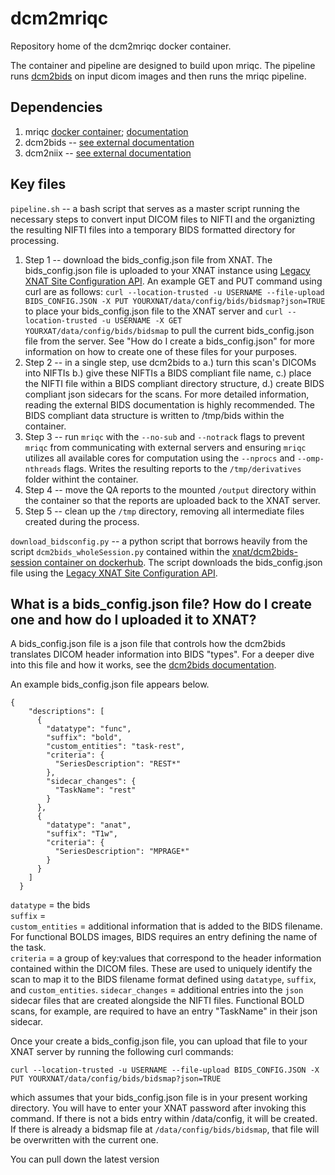# dcm2mriqc

Repository home of the dcm2mriqc docker container.

The container and pipeline are designed to build upon mriqc. The pipeline runs [dcm2bids](https://unfmontreal.github.io/Dcm2Bids/3.2.0/) on input dicom images and then runs the mriqc pipeline.

## Dependencies

1. mriqc [docker container](https://hub.docker.com/r/nipreps/mriqc); [documentation](https://mriqc.readthedocs.io/en/latest/)
2. dcm2bids -- [see external documentation](https://unfmontreal.github.io/Dcm2Bids/3.2.0/)
3. dcm2niix -- [see external documentation](https://github.com/rordenlab/dcm2niix)

## Key files

`pipeline.sh` -- a bash script that serves as a master script running the necessary steps to convert input DICOM files to NIFTI and the organizting the resulting NIFTI files into a temporary BIDS formatted directory for processing.
1. Step 1 -- download the bids_config.json file from XNAT. The bids_config.json file is uploaded to your XNAT instance using [Legacy XNAT Site Configuration API](https://wiki.xnat.org/xnat-api/legacy-xnat-site-configuration-api). An example GET and PUT command using curl are as follows: `curl --location-trusted -u USERNAME --file-upload BIDS_CONFIG.JSON -X PUT YOURXNAT/data/config/bids/bidsmap?json=TRUE` to place your bids_config.json file to the XNAT server and `curl --location-trusted -u USERNAME -X GET YOURXAT/data/config/bids/bidsmap` to pull the current bids_config.json file from the server. See "How do I create a bids_config.json" for more information on how to create one of these files for your purposes.
2. Step 2 -- in a single step, use dcm2bids to a.) turn this scan's DICOMs into NIFTIs b.) give these NIFTIs a BIDS compliant file name, c.) place the NIFTI file within a BIDS compliant directory structure, d.) create BIDS compliant json sidecars for the scans. For more detailed information, reading the external BIDS documentation is highly recommended. The BIDS compliant data structure is written to /tmp/bids within the container.
3. Step 3 -- run `mriqc` with the `--no-sub` and `--notrack` flags to prevent `mriqc` from communicating with external servers and ensuring `mriqc` utilizes all available cores for computation using the `--nprocs` and `--omp-nthreads` flags. Writes the resulting reports to the `/tmp/derivatives` folder withint the container.
4. Step 4 -- move the QA reports to the mounted `/output` directory within the container so that the reports are uploaded back to the XNAT server.
5. Step 5 -- clean up the `/tmp` directory, removing all intermediate files created during the process.

`download_bidsconfig.py` -- a python script that borrows heavily from the script `dcm2bids_wholeSession.py` contained within the [xnat/dcm2bids-session container on dockerhub](https://hub.docker.com/r/xnat/dcm2bids-session). The script downloads the bids_config.json file using the [Legacy XNAT Site Configuration API](https://wiki.xnat.org/xnat-api/legacy-xnat-site-configuration-api).

## What is a bids_config.json file? How do I create one and how do I uploaded it to XNAT?

A bids_config.json file is a json file that controls how the dcm2bids translates DICOM header information into BIDS "types". For a deeper dive into this file and how it works, see the [dcm2bids documentation](https://unfmontreal.github.io/Dcm2Bids/3.2.0/how-to/create-config-file/).

An example bids_config.json file appears below.

```
{
    "descriptions": [
      {
        "datatype": "func",
        "suffix": "bold",
        "custom_entities": "task-rest",
        "criteria": {
          "SeriesDescription": "REST*"
        },
        "sidecar_changes": {
          "TaskName": "rest"
        }        
      },
      {
        "datatype": "anat",
        "suffix": "T1w",
        "criteria": {
          "SeriesDescription": "MPRAGE*"
        }
      }
    ]
  }  
```

`datatype` = the bids  
`suffix` =  
`custom_entities` = additional information that is added to the BIDS filename. For functional BOLDS images, BIDS requires an entry defining the name of the task.  
`criteria` = a group of key:values that correspond to the header information contained within the DICOM files. These are used to uniquely identify the scan to map it to the BIDS filename format defined using `datatype`, `suffix`, and `custom_entities`.
`sidecar_changes` = additional entries into the `json` sidecar files that are created alongside the NIFTI files. Functional BOLD scans, for example, are required to have an entry "TaskName" in their json sidecar.  
  
Once your create a bids_config.json file, you can upload that file to your XNAT server by running the following curl commands:  
  
`curl --location-trusted -u USERNAME --file-upload BIDS_CONFIG.JSON -X PUT YOURXNAT/data/config/bids/bidsmap?json=TRUE`  
  
which assumes that your bids_config.json file is in your present working directory. You will have to enter your XNAT password after invoking this command. If there is not a bids entry within /data/config, it will be created. If there is already a bidsmap file at `/data/config/bids/bidsmap`, that file will be overwritten with the current one.  
  
You can pull down the latest version  
